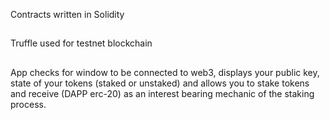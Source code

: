 Contracts written in Solidity
##
Truffle used for testnet blockchain
##

App checks for window to be connected to web3, displays your public key, state of your tokens (staked or unstaked) and allows you to stake tokens and receive (DAPP erc-20) as an interest bearing mechanic of the staking process.
